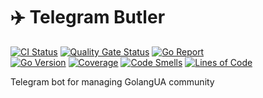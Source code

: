 # :airplane: Telegram Butler

[![CI Status](https://github.com/GolangUA/telegram-butler/actions/workflows/ci.yml/badge.svg)](https://github.com/GolangUA/telegram-butler/actions/workflows/ci.yml)
[![Quality Gate Status](https://sonarcloud.io/api/project_badges/measure?project=GolangUA_telegram-butler&metric=alert_status)](https://sonarcloud.io/dashboard?id=GolangUA_telegram-butler)
[![Go Report](https://img.shields.io/badge/go%20report-A+-brightgreen.svg?style=flat)](https://goreportcard.com/report/github.com/GolangUA/telegram-butler)
<br>
[![Go Version](https://img.shields.io/github/go-mod/go-version/GolangUA/telegram-butler?logo=go)](go.mod)
[![Coverage](https://sonarcloud.io/api/project_badges/measure?project=GolangUA_telegram-butler&metric=coverage)](https://sonarcloud.io/dashboard?id=GolangUA_telegram-butler)
[![Code Smells](https://sonarcloud.io/api/project_badges/measure?project=GolangUA_telegram-butler&metric=code_smells)](https://sonarcloud.io/dashboard?id=GolangUA_telegram-butler)
[![Lines of Code](https://sonarcloud.io/api/project_badges/measure?project=GolangUA_telegram-butler&metric=ncloc)](https://sonarcloud.io/dashboard?id=GolangUA_telegram-butler)

Telegram bot for managing GolangUA community
